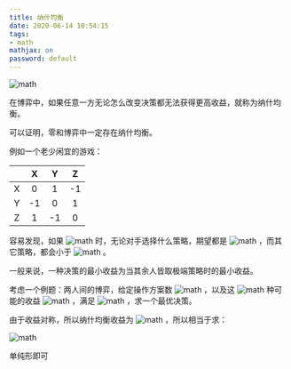 ```yaml
---
title: 纳什均衡
date: 2020-06-14 10:54:15
tags:
- math
mathjax: on
password: default
---
```


 ![math](https://render.githubusercontent.com/render/math?math=%7E) 

<!--more-->

在博弈中，如果任意一方无论怎么改变决策都无法获得更高收益，就称为纳什均衡。

可以证明，零和博弈中一定存在纳什均衡。

例如一个老少闲宜的游戏：

| |X|Y|Z|
|:-:|:-:|:-:|:-:|
|X|0|1|-1|
|Y|-1|0|1|
|Z|1|-1|0|

容易发现，如果 ![math](https://render.githubusercontent.com/render/math?math=P%28x%29%3DP%28y%29%3DP%28z%29%3D%5Cfrac%2013) 时，无论对手选择什么策略，期望都是 ![math](https://render.githubusercontent.com/render/math?math=0) ，而其它策略，都会小于 ![math](https://render.githubusercontent.com/render/math?math=0) 。

一般来说，一种决策的最小收益为当其余人皆取极端策略时的最小收益。

考虑一个例题：两人间的博弈，给定操作方案数 ![math](https://render.githubusercontent.com/render/math?math=n) ，以及这 ![math](https://render.githubusercontent.com/render/math?math=n%5Ctimes%20n) 种可能的收益 ![math](https://render.githubusercontent.com/render/math?math=a) ，满足 ![math](https://render.githubusercontent.com/render/math?math=a_%7Bu%2Cv%7D%3D-a_%7Bv%2Cu%7D) ，求一个最优决策。

由于收益对称，所以纳什均衡收益为 ![math](https://render.githubusercontent.com/render/math?math=0) ，所以相当于求：



![math](https://render.githubusercontent.com/render/math?math=%5Cmax%20%5Csum_i%20P%28i%29%5C%5C%5C%5C%0A%5Csum_i%20P%28i%29%5Cle%201%5C%5C%5C%5C%0A%5Csum_i%20v_%7Bi%2Cj%7DP%28i%29%5Cge%200)



单纯形即可
